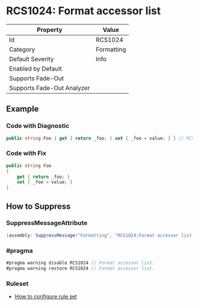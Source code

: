 # RCS1024: Format accessor list

| Property | Value |
| -------- | ----- |
| Id | RCS1024 |
| Category | Formatting |
| Default Severity | Info |
| Enabled by Default |  |
| Supports Fade\-Out |  |
| Supports Fade\-Out Analyzer |  |

## Example

### Code with Diagnostic

```csharp
public string Foo { get { return _foo; } set { _foo = value; } } // RCS1024
```

### Code with Fix

```csharp
public string Foo
{
    get { return _foo; }
    set { _foo = value; }
}
```

## How to Suppress

### SuppressMessageAttribute

```csharp
[assembly: SuppressMessage("Formatting", "RCS1024:Format accessor list.", Justification = "<Pending>")]
```

### \#pragma

```csharp
#pragma warning disable RCS1024 // Format accessor list.
#pragma warning restore RCS1024 // Format accessor list.
```

### Ruleset

* [How to configure rule set](../HowToConfigureAnalyzers.md)

